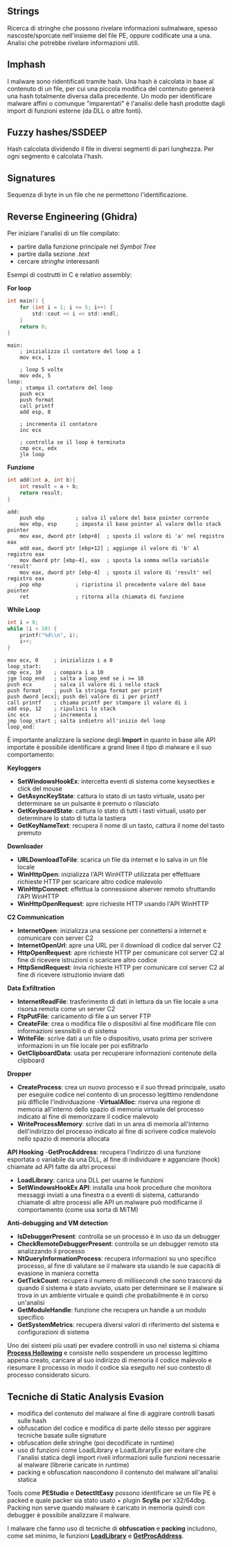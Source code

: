 ## Strings

Ricerca di stringhe che possono rivelare informazioni sulmalware, spesso nascoste/sporcate nell'insieme del file PE, oppure codificate una a una.  
Analisi che potrebbe rivelare informazioni utili.

## Imphash

I malware sono ridentificati tramite hash. Una hash è calcolata in base al contenuto di un file, per cui una piccola modifica del contenuto genererà una hash totalmente diversa dalla precedente. Un modo per identificare malware affini o comunque "imparentati" è l'analisi delle hash prodotte dagli import di funzioni esterne (da DLL o altre fonti).

## Fuzzy hashes/SSDEEP

Hash calcolata dividendo il file in diversi segmenti di pari lunghezza. Per ogni segmento è calcolata l'hash.

## Signatures

Sequenza di byte in un file che ne permettono l'identificazione.


## Reverse Engineering (Ghidra)

Per iniziare l'analisi di un file compilato:
- partire dalla funzione principale nel _Symbol Tree_
- partire dalla sezione _.text_
- cercare _stringhe_ interessanti

Esempi di costrutti in C e relativo assembly:

**For loop**
```c
int main() {
    for (int i = 1; i <= 5; i++) {
        std::cout << i << std::endl;
    }
    return 0;
}
```
```assembly
main:
    ; inizializza il contatore del loop a 1
    mov ecx, 1

    ; loop 5 volte
    mov edx, 5
loop:
    ; stampa il contatore del loop
    push ecx
    push format
    call printf
    add esp, 8

    ; incrementa il contatore
    inc ecx

    ; controlla se il loop è terminato
    cmp ecx, edx
    jle loop
```
**Funzione**
```c
int add(int a, int b){
    int result = a + b;
    return result;
}
```
```assembly
add:
    push ebp          ; salva il valore del base pointer corrente
    mov ebp, esp      ; imposta il base pointer al valore dello stack pointer
    mov eax, dword ptr [ebp+8]  ; sposta il valore di 'a' nel registro eax
    add eax, dword ptr [ebp+12] ; aggiunge il valore di 'b' al registro eax
    mov dword ptr [ebp-4], eax  ; sposta la somma nella variabile 'result'
    mov eax, dword ptr [ebp-4]  ; sposta il valore di 'result' nel registro eax
    pop ebp           ; ripristina il precedente valore del base pointer
    ret               ; ritorna alla chiamata di funzione
```
**While Loop**
```c
int i = 0;
while (i < 10) {
    printf("%d\\n", i);
    i++;
}
```
```assembly
mov ecx, 0     ; inizializza i a 0
loop_start:
cmp ecx, 10    ; compara i a 10
jge loop_end   ; salta a loop_end se i >= 10
push ecx       ; salva il valore di i nello stack
push format    ; push la stringa format per printf
push dword [ecx]; push del valore di i per printf
call printf    ; chiama printf per stampare il valore di i
add esp, 12    ; ripulisci lo stack
inc ecx        ; incrementa i
jmp loop_start ; salta indietro all'inizio del loop
loop_end:
```

È importante analizzare la sezione degli **Import** in quanto in base alle API importate è possibile identificare a grand linee il tipo di malware e il suo comportamento:

**Keyloggers**
- **SetWindowsHookEx**: intercetta eventi di sistema come keyseotkes e click del mouse
- **GetAsyncKeyState**: cattura lo stato di un tasto virtuale, usato per determinare se un pulsante è premuto o rilasciato
- **GetKeyboardState**: cattura lo stato di tutti i tasti virtuali, usato per determinare lo stato di tutta la tastiera
- **GetKeyNameText**: recupera il nome di un tasto, cattura il nome del tasto premuto

**Downloader**  
- **URLDownloadToFile**: scarica un file da internet e lo salva in un file locale
- **WinHttpOpen**: inizializza l'API WinHTTP utilizzata per effettuare richieste HTTP per scaricare altro codice malevolo
- **WinHttpConnect**: effettua la connessione alserver remoto sfruttando l'API WinHTTP
- **WinHttpOpenRequest**: apre richieste HTTP usando l'API WinHTTP

**C2 Communication**
- **InternetOpen**: inizializza una sessione per connettersi a internet e comunicare con server C2
- **InternetOpenUrl**: apre una URL per il download di codice dal server C2
- **HttpOpenRequest**: apre richieste HTTP per comunicare col server C2 al fine di ricevere istruzioni o scaricare altro codice
- **HttpSendRequest**: invia richieste HTTP per comunicare col server C2 al fine di ricevere istruzionio inviare dati

**Data Exfiltration**
- **InternetReadFile**: trasferimento di dati in lettura da un file locale a una risorsa remota come un server C2
- **FtpPutFile**: caricamento di file a un server FTP
- **CreateFile**: crea o modifica file o dispositivi al fine modificare file con informazioni sesnsibili o di sistema
- **WriteFile**: scrive dati a un file o dispositivo, usato prima per scrivere informazioni in un file locale per poi esfiltrarlo
- **GetClipboardData**: usata per recuperare informazioni contenute della clipboard

**Dropper**
- **CreateProcess**: crea un nuovo processo e il suo thread principale, usato per eseguire codice nel contento di un processo legittimo rendendone più difficile l'individuazione
-**VirtualAlloc**: riserva una regione di memoria all'interno dello spazio di memoria virtuale del processo indicato al fine di memorizzare il codice malevolo
- **WriteProcessMemory**: scrive dati in un area di memoria all'interno dell'indirizzo del processo indicato al fine di scrivere codice malevolo nello spazio di memoria allocata

**API Hooking**
-**GetProcAddress**: recupera l'indirizzo di una funzione esportata o variabile da una DLL, al fine di individuare e agganciare (hook) chiamate ad API fatte da altri processi
- **LoadLibrary**: carica una DLL per usarne le funzioni
- **SetWindowsHookEx API**: installa una hook procedure che monitora messaggi inviati a una finestra o a eventi di sistema, catturando chiamate di altre processi alle API un malware può modificarne il comportamento (come usa sorta di MiTM)

**Anti-debugging and VM detection**
- **IsDebuggerPresent**: controlla se un processo è in uso da un debugger
- **CheckRemoteDebuggerPresent**: controlla se un debugger remoto sta analizzando il processo
- **NtQueryInformationProcess**: recupera informazioni su uno specifico processo, al fine di valutare se il malware sta usando le sue capacità di evasione in maniera corretta
- **GetTickCount**: recupera il numero di millisecondi che sono trascorsi da quando il sistema è stato avviato, usato per determinare se il malware si trova in un ambiente virtuale e quindi che probabilmente è in corso un'analisi
- **GetModuleHandle**: funzione che recupera un handle a un modulo specifico
- **GetSystemMetrics**: recupera diversi valori di riferimento del sistema e configurazioni di sistema

Uno dei sistemi più usati per evadere controlli in uso nel sistema si chiama [**Process Hollowing**](https://attack.mitre.org/techniques/T1055/012/) e consiste nello sospendere un processo legittimo appena creato, caricare al suo indirizzo di memoria il codice malevolo e riesumare il processo in modo il codice sia eseguito nel suo contesto di processo considerato sicuro.

## Tecniche di Static Analysis Evasion

- modifica del contenuto del malware al fine di aggirare controlli basati sulle hash
- obfuscation del codice e modifica di parte dello stesso per aggirare tecniche basate sulle signature
- obfuscation delle stringhe (poi decodificate in runtime)
- uso di funzioni come LoadLibrary e LoadLibraryEx per evitare che l'analisi statica degli import riveli informazioni sulle funzioni necessarie al malware (librerie caricate in runtime)
- packing e obfuscation nascondono il contenuto del malware all'analisi statica

Tools come **PEStudio** e **DetectItEasy** possono identificare se un file PE è packed e quale packer sia stato usato + plugin **Scylla** per x32/64dbg.
Packing non serve quando malware è caricato in memoria quindi con debugger è possibile analizzare il malware.

I malware che fanno uso di tecniche di **obfuscation** e **packing** includono, come set minimo, le funzioni [**LoadLibrary**](https://learn.microsoft.com/en-us/windows/win32/api/libloaderapi/nf-libloaderapi-loadlibrarya) e [**GetProcAddress**](https://learn.microsoft.com/en-us/windows/win32/api/libloaderapi/nf-libloaderapi-getprocaddress).
